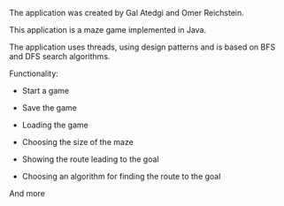 The application was created by Gal Atedgi and Omer Reichstein.

This application is a maze game implemented in Java.

The application uses threads, using design patterns and is based on BFS and DFS search algorithms.

Functionality:

  * Start a game

  * Save the game
 
  * Loading the game

  * Choosing the size of the maze

  * Showing the route leading to the goal

  * Choosing an algorithm for finding the route to the goal

  And more
